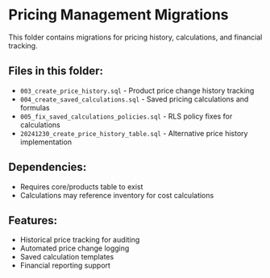 # Pricing Management Migrations

This folder contains migrations for pricing history, calculations, and financial tracking.

## Files in this folder:
- `003_create_price_history.sql` - Product price change history tracking
- `004_create_saved_calculations.sql` - Saved pricing calculations and formulas
- `005_fix_saved_calculations_policies.sql` - RLS policy fixes for calculations
- `20241230_create_price_history_table.sql` - Alternative price history implementation

## Dependencies:
- Requires core/products table to exist
- Calculations may reference inventory for cost calculations

## Features:
- Historical price tracking for auditing
- Automated price change logging
- Saved calculation templates
- Financial reporting support
